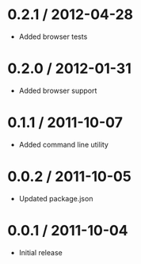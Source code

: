 0.2.1 / 2012-04-28
==================

  * Added browser tests

0.2.0 / 2012-01-31
==================

  * Added browser support

0.1.1 / 2011-10-07
==================

  * Added command line utility

0.0.2 / 2011-10-05
==================

  * Updated package.json

0.0.1 / 2011-10-04
==================

  * Initial release
